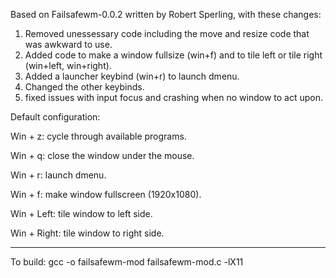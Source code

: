 Based on Failsafewm-0.0.2 written by Robert Sperling, with these changes:

1. Removed unessessary code including the move and resize code that was awkward to use.
2. Added code to make a window fullsize (win+f) and to tile left or tile right (win+left, win+right).
3. Added a launcher keybind (win+r) to launch dmenu.
4. Changed the other keybinds.
5. fixed issues with input focus and crashing when no window to act upon.

Default configuration:

  Win + z:  cycle through available programs.
  
  Win + q:  close the window under the mouse.
  
  Win + r:  launch dmenu.
  
  Win + f:  make window fullscreen (1920x1080).
  
  Win + Left:  tile window to left side.
  
  Win + Right:  tile window to right side.
  
 ------------------------------------------------
 
  To build:
  gcc -o failsafewm-mod failsafewm-mod.c -lX11
